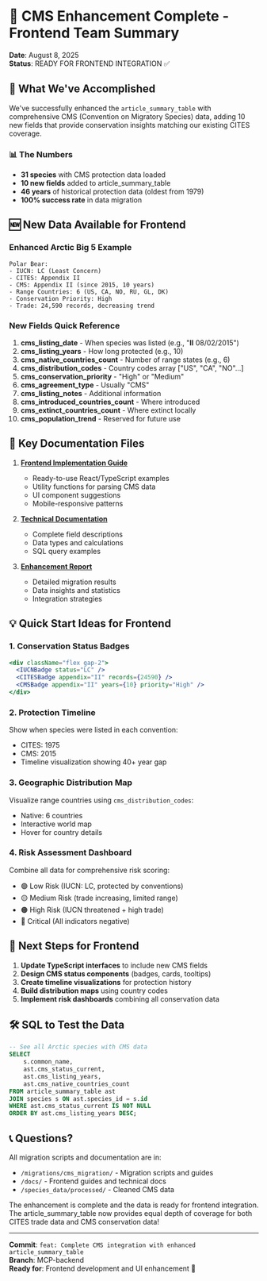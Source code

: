 # 🎉 CMS Enhancement Complete - Frontend Team Summary

**Date**: August 8, 2025  
**Status**: READY FOR FRONTEND INTEGRATION ✅

## 🚀 What We've Accomplished

We've successfully enhanced the `article_summary_table` with comprehensive CMS (Convention on Migratory Species) data, adding 10 new fields that provide conservation insights matching our existing CITES coverage.

### 📊 The Numbers
- **31 species** with CMS protection data loaded
- **10 new fields** added to article_summary_table  
- **46 years** of historical protection data (oldest from 1979)
- **100% success rate** in data migration

## 🆕 New Data Available for Frontend

### Enhanced Arctic Big 5 Example
```
Polar Bear:
- IUCN: LC (Least Concern)
- CITES: Appendix II 
- CMS: Appendix II (since 2015, 10 years)
- Range Countries: 6 (US, CA, NO, RU, GL, DK)
- Conservation Priority: High
- Trade: 24,590 records, decreasing trend
```

### New Fields Quick Reference
1. **cms_listing_date** - When species was listed (e.g., "**II** 08/02/2015")
2. **cms_listing_years** - How long protected (e.g., 10)
3. **cms_native_countries_count** - Number of range states (e.g., 6)
4. **cms_distribution_codes** - Country codes array ["US", "CA", "NO"...]
5. **cms_conservation_priority** - "High" or "Medium"
6. **cms_agreement_type** - Usually "CMS"
7. **cms_listing_notes** - Additional information
8. **cms_introduced_countries_count** - Where introduced
9. **cms_extinct_countries_count** - Where extinct locally
10. **cms_population_trend** - Reserved for future use

## 📁 Key Documentation Files

1. **[Frontend Implementation Guide](./Frontend_CMS_Implementation_Guide.md)**
   - Ready-to-use React/TypeScript examples
   - Utility functions for parsing CMS data
   - UI component suggestions
   - Mobile-responsive patterns

2. **[Technical Documentation](./Article_Summary_Table_Technical_Documentation.md)**
   - Complete field descriptions
   - Data types and calculations
   - SQL query examples

3. **[Enhancement Report](./CMS_Article_Summary_Enhancement_Report.md)**
   - Detailed migration results
   - Data insights and statistics
   - Integration strategies

## 💡 Quick Start Ideas for Frontend

### 1. Conservation Status Badges
```jsx
<div className="flex gap-2">
  <IUCNBadge status="LC" />
  <CITESBadge appendix="II" records={24590} />
  <CMSBadge appendix="II" years={10} priority="High" />
</div>
```

### 2. Protection Timeline
Show when species were listed in each convention:
- CITES: 1975
- CMS: 2015  
- Timeline visualization showing 40+ year gap

### 3. Geographic Distribution Map
Visualize range countries using `cms_distribution_codes`:
- Native: 6 countries
- Interactive world map
- Hover for country details

### 4. Risk Assessment Dashboard
Combine all data for comprehensive risk scoring:
- 🟢 Low Risk (IUCN: LC, protected by conventions)
- 🟡 Medium Risk (trade increasing, limited range)
- 🟠 High Risk (IUCN threatened + high trade)
- 🔴 Critical (All indicators negative)

## 🎯 Next Steps for Frontend

1. **Update TypeScript interfaces** to include new CMS fields
2. **Design CMS status components** (badges, cards, tooltips)
3. **Create timeline visualizations** for protection history
4. **Build distribution maps** using country codes
5. **Implement risk dashboards** combining all conservation data

## 🛠️ SQL to Test the Data

```sql
-- See all Arctic species with CMS data
SELECT 
    s.common_name,
    ast.cms_status_current,
    ast.cms_listing_years,
    ast.cms_native_countries_count
FROM article_summary_table ast
JOIN species s ON ast.species_id = s.id
WHERE ast.cms_status_current IS NOT NULL
ORDER BY ast.cms_listing_years DESC;
```

## 📞 Questions?

All migration scripts and documentation are in:
- `/migrations/cms_migration/` - Migration scripts and guides
- `/docs/` - Frontend guides and technical docs
- `/species_data/processed/` - Cleaned CMS data

The enhancement is complete and the data is ready for frontend integration. The article_summary_table now provides equal depth of coverage for both CITES trade data and CMS conservation data!

---

**Commit**: `feat: Complete CMS integration with enhanced article_summary_table`  
**Branch**: MCP-backend  
**Ready for**: Frontend development and UI enhancement 🚀